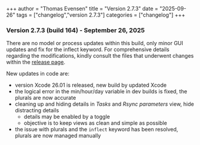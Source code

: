+++
author = "Thomas Evensen"
title = "Version 2.7.3"
date = "2025-09-26"
tags = ["changelog","version 2.7.3"]
categories = ["changelog"]
+++

### Version 2.7.3 (build 164) - September 26, 2025

There are no model or process updates within this build, only minor GUI updates and fix for the inflect keyword. For comprehensive details regarding the modifications, kindly consult the files that underwent changes within the [release page](https://github.com/rsyncOSX/RsyncUI/releases/tag/v2.7.3).

New updates in code are:

- version Xcode 26.01 is released, new build by updated Xcode
- the logical error in the min/hour/day variable in dev builds is fixed, the plurals are now accurate
- cleaning up and hiding details in *Tasks* and *Rsync parameters* view, hide distracting details
	- details may be enabled by a toggle
    - objective is to keep views as clean and simple as possible
- the issue with plurals and the `inflect` keyword has been resolved, plurals are now managed manually
